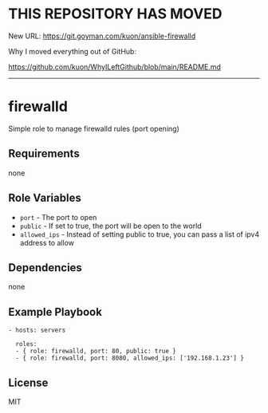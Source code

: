 
# THIS REPOSITORY HAS MOVED

New URL: https://git.goyman.com/kuon/ansible-firewalld

Why I moved everything out of GitHub:

https://github.com/kuon/WhyILeftGithub/blob/main/README.md

----

firewalld
======

Simple role to manage firewalld rules (port opening)

Requirements
------------

none

Role Variables
--------------

- `port` - The port to open
- `public` - If set to true, the port will be open to the world
- `allowed_ips` - Instead of setting public to true, you can pass a list of ipv4 address to allow

Dependencies
------------

none

Example Playbook
----------------


    - hosts: servers

      roles:
      - { role: firewalld, port: 80, public: true }
      - { role: firewalld, port: 8080, allowed_ips: ['192.168.1.23'] }



License
-------

MIT

